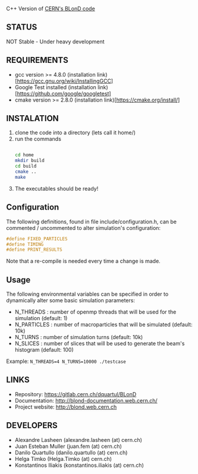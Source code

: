 C++ Version of [CERN's BLonD code][1]

## STATUS

NOT Stable - Under heavy development

## REQUIREMENTS

* gcc version >= 4.8.0 (installation link)[https://gcc.gnu.org/wiki/InstallingGCC]
* Google Test installed (installation link)[https://github.com/google/googletest]
* cmake version >= 2.8.0 (installation link)[https://cmake.org/install/]

## INSTALATION

1. clone the code into a directory (lets call it home/)
2. run the commands 
    ```bash

    cd home  
    mkdir build 
    cd build   
    cmake ..  
    make
    ```
3. The executables should be ready!

## Configuration

The following definitions, found in file include/configuration.h, can be commented / uncommented to alter simulation's configuration:

```c
#define FIXED_PARTICLES
#define TIMING
#define PRINT_RESULTS
```

Note that a re-compile is needed every time a change is made. 

## Usage

The following environmental variables can be specified in order to dynamically alter some basic simulation parameters:

* N_THREADS : number of openmp threads that will be used for the simulation (default: 1)
* N_PARTICLES : number of macroparticles that will be simulated (default: 10k)
* N_TURNS : number of simulation turns (default: 10k)
* N_SLICES : number of slices that will be used to generate the beam's histogram (default: 100)

Example: `N_THREADS=4 N_TURNS=10000 ./testcase`

## LINKS

* Repository: https://gitlab.cern.ch/dquartul/BLonD
* Documentation: http://blond-documentation.web.cern.ch/
* Project website: http://blond.web.cern.ch

## DEVELOPERS

- Alexandre Lasheen (alexandre.lasheen (at) cern.ch)
- Juan Esteban Muller (juan.fem (at) cern.ch)
- Danilo Quartullo (danilo.quartullo (at) cern.ch)
- Helga Timko (Helga.Timko (at) cern.ch)
- Konstantinos Iliakis (konstantinos.iliakis (at) cern.ch)


[1]: http://blond.web.cern.ch
